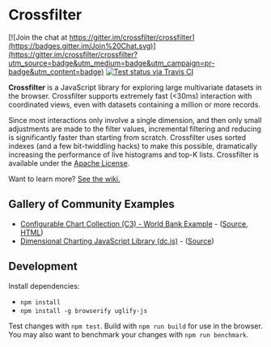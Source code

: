 # Crossfilter

[![Join the chat at https://gitter.im/crossfilter/crossfilter](https://badges.gitter.im/Join%20Chat.svg)](https://gitter.im/crossfilter/crossfilter?utm_source=badge&utm_medium=badge&utm_campaign=pr-badge&utm_content=badge) [![Test status via Travis CI](https://travis-ci.org/crossfilter/crossfilter.svg?branch=master)](https://travis-ci.org/crossfilter/crossfilter)

**Crossfilter** is a JavaScript library for exploring large multivariate datasets in the browser. Crossfilter supports extremely fast (<30ms) interaction with coordinated views, even with datasets containing a million or more records.

Since most interactions only involve a single dimension, and then only small adjustments are made to the filter values, incremental filtering and reducing is significantly faster than starting from scratch. Crossfilter uses sorted indexes (and a few bit-twiddling hacks) to make this possible, dramatically increasing the perfor­mance of live histograms and top-K lists. Crossfilter is available under the [Apache License](/square/crossfilter/blob/master/LICENSE).

Want to learn more? [See the wiki.](https://github.com/crossfilter/crossfilter/wiki)

## Gallery of Community Examples

* [Configurable Chart Collection (C3) - World Bank Example](http://drarmstr.github.io/c3/examples/#worldbank) - ([Source](http://drarmstr.github.io/c3/examples/#worldbank/source), [HTML](http://drarmstr.github.io/c3/examples/#worldbank/html))
* [Dimensional Charting JavaScript Library (dc.js)](https://dc-js.github.io/dc.js/) - ([Source](https://dc-js.github.io/dc.js/docs/stock.html))

## Development
Install dependencies:
 * `npm install`
 * `npm install -g browserify uglify-js`

Test changes with `npm test`. Build with `npm run build` for use in the browser. You may also want to benchmark your changes with `npm run benchmark`.
